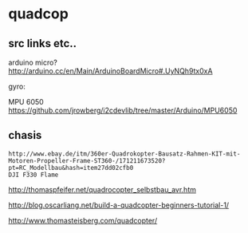quadcop
=======

src links etc..
---------------

arduino micro?
http://arduino.cc/en/Main/ArduinoBoardMicro#.UyNQh9tx0xA





gyro: 

MPU 6050
https://github.com/jrowberg/i2cdevlib/tree/master/Arduino/MPU6050

chasis
------
    http://www.ebay.de/itm/360er-Quadrokopter-Bausatz-Rahmen-KIT-mit-Motoren-Propeller-Frame-ST360-/171211673520?pt=RC_Modellbau&hash=item27dd02cfb0
    DJI F330 Flame
    


http://thomaspfeifer.net/quadrocopter_selbstbau_avr.htm

http://blog.oscarliang.net/build-a-quadcopter-beginners-tutorial-1/

http://www.thomasteisberg.com/quadcopter/
